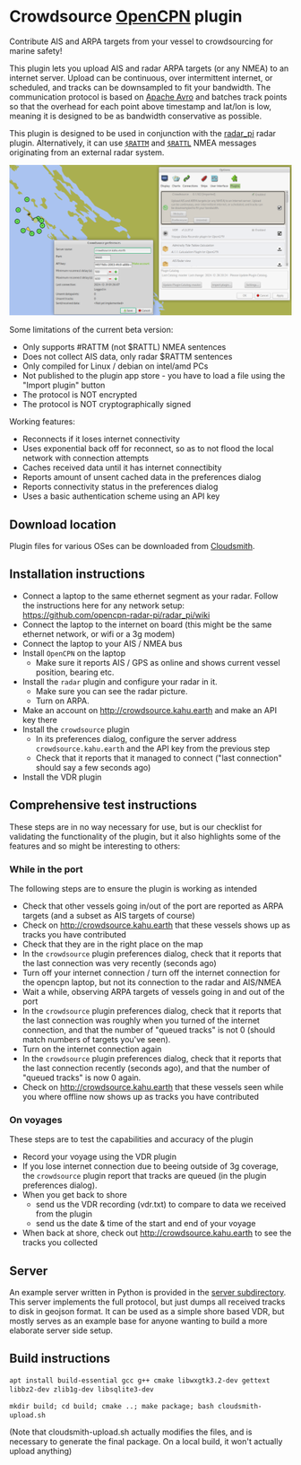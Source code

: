 # Crowdsource [OpenCPN](https://opencpn.org/) plugin

Contribute AIS and ARPA targets from your vessel to crowdsourcing for marine safety!

This plugin lets you upload AIS and radar ARPA targets (or any NMEA) to an internet server. Upload can be continuous, over intermittent internet, or scheduled, and tracks can be downsampled to fit your bandwidth.
The communication protocol is based on [Apache Avro](https://avro.apache.org/) and batches track points so that the overhead for each point above timestamp and lat/lon is low, meaning it is designed to be as bandwidth conservative as possible.

This plugin is designed to be used in conjunction with the [radar_pi](https://github.com/opencpn-radar-pi/radar_pi) radar plugin. Alternatively, it can use [`$RATTM`](https://gpsd.gitlab.io/gpsd/NMEA.html#_ttm_tracked_target_message) and [`$RATTL`](https://gpsd.gitlab.io/gpsd/NMEA.html#_tll_target_latitude_and_longitude) NMEA messages originating from an external radar system.

![Screenshot](screenshot.png)

Some limitations of the current beta version:
* Only supports #RATTM (not $RATTL) NMEA sentences
* Does not collect AIS data, only radar $RATTM sentences
* Only compiled for Linux / debian on intel/amd PCs
* Not published to the plugin app store - you have to load a file using the "Import plugin" button
* The protocol is NOT encrypted
* The protocol is NOT cryptographically signed

Working features:
* Reconnects if it loses internet connectivity
* Uses exponential back off for reconnect, so as to not flood the local network with connection attempts
* Caches received data until it has internet connectibity
* Reports amount of unsent cached data in the preferences dialog
* Reports connectivity status in the preferences dialog
* Uses a basic authentication scheme using an API key

## Download location

Plugin files for various OSes can be downloaded from [Cloudsmith](https://cloudsmith.io/~kahu/repos/crowdsource_pi-beta/packages/).

## Installation instructions
 
* Connect a laptop to the same ethernet segment as your radar. Follow the instructions here for any network setup: https://github.com/opencpn-radar-pi/radar_pi/wiki
* Connect the laptop to the internet on board (this might be the same ethernet network, or wifi or a 3g modem)
* Connect the laptop to your AIS / NMEA bus
* Install `OpenCPN` on the laptop
  - Make sure it reports AIS / GPS as online and shows current vessel position, bearing etc. 
* Install the `radar` plugin and configure your radar in it.
  - Make sure you can see the radar picture.
  - Turn on ARPA.
* Make an account on http://crowdsource.kahu.earth and make an API key there
* Install the `crowdsource` plugin
  - In its preferences dialog, configure the server address `crowdsource.kahu.earth` and the API key from the previous step
  - Check that it reports that it managed to connect ("last connection" should say a few seconds ago)
* Install the VDR plugin

## Comprehensive test instructions

These steps are in no way necessary for use, but is our checklist for validating the functionality of the plugin,
but it also highlights some of the features and so might be interesting to others:

### While in the port

The following steps are to ensure the plugin is working as intended

* Check that other vessels going in/out of the port are reported as ARPA targets (and a subset as AIS targets of course)
* Check on  http://crowdsource.kahu.earth that these vessels shows up as tracks you have contributed
* Check that they are in the right place on the map
* In the `crowdsource` plugin preferences dialog, check that it reports that the last connection was very recently (seconds ago)
* Turn off your internet connection / turn off the internet connection for the opencpn laptop, but not its connection to the radar and AIS/NMEA
* Wait a while, observing ARPA targets of vessels going in and out of the port
* In the `crowdsource` plugin preferences dialog, check that it reports that the last connection was roughly when you turned of the internet connection, and that the number of "queued tracks" is not 0 (should match numbers of targets you've seen).
* Turn on the internet connection again
*  In the `crowdsource` plugin preferences dialog, check that it reports that the last connection recently (seconds ago), and that the number of "queued tracks" is now 0 again.
* Check on http://crowdsource.kahu.earth that these vessels seen while you where offline now shows up as tracks you have contributed

### On voyages

These steps are to test the capabilities and accuracy of the plugin

* Record your voyage using the VDR plugin
* If you lose internet connection due to beeing outside of 3g coverage, the `crowdsource` plugin report that tracks are queued (in the plugin preferences dialog).
* When you get back to shore
  - send us the VDR recording (vdr.txt) to compare to data we received from the plugin
  - send us the date & time of the start and end of your voyage
* When back at shore, check out http://crowdsource.kahu.earth to see the tracks you collected

## Server

An example server written in Python is provided in the [server subdirectory](server). This server implements the full protocol, but just dumps all received tracks to disk in geojson format.
It can be used as a simple shore based VDR, but mostly serves as an example base for anyone wanting to build a more elaborate server side setup.


## Build instructions

```
apt install build-essential gcc g++ cmake libwxgtk3.2-dev gettext libbz2-dev zlib1g-dev libsqlite3-dev
```

```
mkdir build; cd build; cmake ..; make package; bash cloudsmith-upload.sh
```

(Note that cloudsmith-upload.sh actually modifies the files, and is
necessary to generate the final package. On a local build, it won't
actually upload anything)
